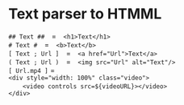 # Text parser to HTMML

`## Text ##`&ensp;&ensp;=&ensp;&ensp;`<h1>Text</h1>`\
`# Text #`&ensp;&ensp;=&ensp;&ensp;`<b>Text</b>`\
`[ Text ; Url ]`&ensp;&ensp;=&ensp;&ensp;`<a href="Url">Text</a>`\
`( Text ; Url )`&ensp;&ensp;=&ensp;&ensp;`<img src="Url" alt="Text"/>`\
`[ Url.mp4 ]` =      
`<div style="width: 100%" class="video">`\
&ensp;&ensp;&ensp;&ensp;`<video controls src=${videoURL}></video>`\
`</div>`